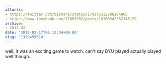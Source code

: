 ```yaml
---
alturls:
- https://twitter.com/bismark/status/170375312088104960
- https://www.facebook.com/17803937/posts/10100342352345129
archive:
- 2012-02
date: '2012-02-17T05:13:34+00:00'
slug: '1329455614'
---
```


well, it was an exciting game to watch. can't say BYU played actually played well though...

